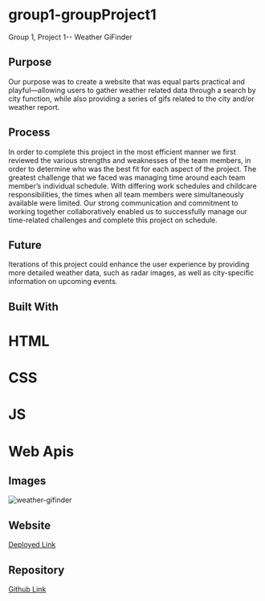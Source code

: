 # group1-groupProject1
Group 1, Project 1-- Weather GiFinder

## Purpose
Our purpose was to create a website that was equal parts practical and playful—allowing users to gather weather related data through a search by city function, while also providing a series of gifs related to the city and/or weather report. 

## Process
In order to complete this project in the most efficient manner we first reviewed the various strengths and weaknesses of the team members, in order to determine who was the best fit for each aspect of the project.
The greatest challenge that we faced was managing time around each team member’s individual schedule. With differing work schedules and childcare responsibilities, the times when all team members were simultaneously available were limited.
Our strong communication and commitment to working together collaboratively enabled us to successfully manage our time-related challenges and complete this project on schedule.

## Future
Iterations of this project could enhance the user experience by providing more detailed weather data, such as radar images, as well as city-specific information on upcoming events.


## Built With
# HTML
# CSS
# JS
# Web Apis

## Images

![weather-gifinder](https://user-images.githubusercontent.com/81876258/139996005-1c2e928c-ca7f-4b35-9e11-f93b78de4eea.png)

## Website
[Deployed Link](https://kanellakise.github.io/group1-groupProject1/)

## Repository
[Github Link](https://github.com/kanellakise/group1-groupProject1.git)

